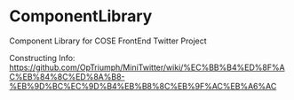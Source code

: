 # ComponentLibrary
Component Library for COSE FrontEnd Twitter Project

Constructing Info: https://github.com/OpTriumph/MiniTwitter/wiki/%EC%BB%B4%ED%8F%AC%EB%84%8C%ED%8A%B8-%EB%9D%BC%EC%9D%B4%EB%B8%8C%EB%9F%AC%EB%A6%AC
